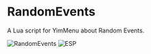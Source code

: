 # RandomEvents
A Lua script for YimMenu about Random Events.

![RandomEvents](https://i.imgur.com/uatEyWE.png)
![ESP](https://i.imgur.com/epdyWAz.png)
